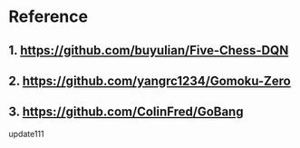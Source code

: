 # Reference 
## 1. https://github.com/buyulian/Five-Chess-DQN

## 2. https://github.com/yangrc1234/Gomoku-Zero

## 3. https://github.com/ColinFred/GoBang

update111